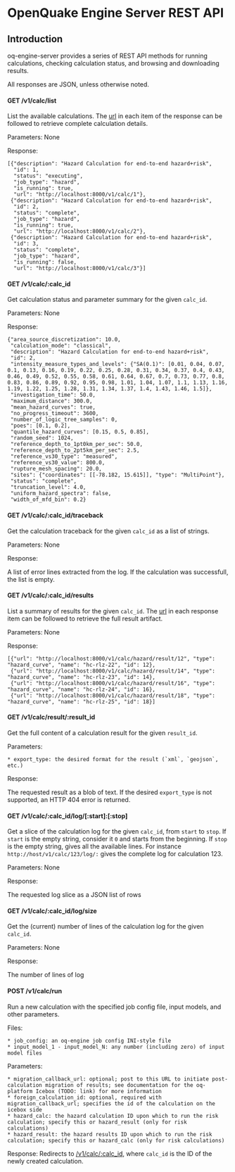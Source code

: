 # OpenQuake Engine Server REST API

## Introduction

oq-engine-server provides a series of REST API methods for running calculations, checking calculation status, and browsing and downloading results.

All responses are JSON, unless otherwise noted.

#### GET /v1/calc/list

List the available calculations. The [url](#get-v1calccalc_id) in each item of the response can be followed to retrieve complete calculation details.

Parameters: None

Response:

    [{"description": "Hazard Calculation for end-to-end hazard+risk",
      "id": 1,
      "status": "executing",
      "job_type": "hazard",
      "is_running": true,
      "url": "http://localhost:8000/v1/calc/1"},
     {"description": "Hazard Calculation for end-to-end hazard+risk",
      "id": 2,
      "status": "complete",
      "job_type": "hazard",
      "is_running": true,
      "url": "http://localhost:8000/v1/calc/2"},
     {"description": "Hazard Calculation for end-to-end hazard+risk",
      "id": 3,
      "status": "complete",
      "job_type": "hazard",
      "is_running": false,
      "url": "http://localhost:8000/v1/calc/3"}]

#### GET /v1/calc/:calc_id

Get calculation status and parameter summary for the given `calc_id`.

Parameters: None

Response:

    {"area_source_discretization": 10.0,
     "calculation_mode": "classical",
     "description": "Hazard Calculation for end-to-end hazard+risk",
     "id": 2,
     "intensity_measure_types_and_levels": {"SA(0.1)": [0.01, 0.04, 0.07, 0.1, 0.13, 0.16, 0.19, 0.22, 0.25, 0.28, 0.31, 0.34, 0.37, 0.4, 0.43, 0.46, 0.49, 0.52, 0.55, 0.58, 0.61, 0.64, 0.67, 0.7, 0.73, 0.77, 0.8, 0.83, 0.86, 0.89, 0.92, 0.95, 0.98, 1.01, 1.04, 1.07, 1.1, 1.13, 1.16, 1.19, 1.22, 1.25, 1.28, 1.31, 1.34, 1.37, 1.4, 1.43, 1.46, 1.5]},
     "investigation_time": 50.0,
     "maximum_distance": 300.0,
     "mean_hazard_curves": true,
     "no_progress_timeout": 3600,
     "number_of_logic_tree_samples": 0,
     "poes": [0.1, 0.2],
     "quantile_hazard_curves": [0.15, 0.5, 0.85],
     "random_seed": 1024,
     "reference_depth_to_1pt0km_per_sec": 50.0,
     "reference_depth_to_2pt5km_per_sec": 2.5,
     "reference_vs30_type": "measured",
     "reference_vs30_value": 800.0,
     "rupture_mesh_spacing": 20.0,
     "sites": {"coordinates": [[-78.182, 15.615]], "type": "MultiPoint"},
     "status": "complete",
     "truncation_level": 4.0,
     "uniform_hazard_spectra": false,
     "width_of_mfd_bin": 0.2}

#### GET /v1/calc/:calc_id/traceback

Get the calculation traceback for the given `calc_id` as a list of
strings.

Parameters: None

Response:

A list of error lines extracted from the log. If the calculation was
successfull, the list is empty.

#### GET /v1/calc/:calc_id/results

List a summary of results for the given `calc_id`. The [url](#get-v1calchazardresultresult_id) in each response item can be followed to retrieve the full result artifact.

Parameters: None

Response:

    [{"url": "http://localhost:8000/v1/calc/hazard/result/12", "type": "hazard_curve", "name": "hc-rlz-22", "id": 12},
     {"url": "http://localhost:8000/v1/calc/hazard/result/14", "type": "hazard_curve", "name": "hc-rlz-23", "id": 14},
     {"url": "http://localhost:8000/v1/calc/hazard/result/16", "type": "hazard_curve", "name": "hc-rlz-24", "id": 16},
     {"url": "http://localhost:8000/v1/calc/hazard/result/18", "type": "hazard_curve", "name": "hc-rlz-25", "id": 18}]


#### GET /v1/calc/result/:result_id

Get the full content of a calculation result for the given `result_id`.

Parameters:

    * export_type: the desired format for the result (`xml`, `geojson`, etc.)

Response:

The requested result as a blob of text. If the desired `export_type` is not supported, an HTTP 404 error is returned.


#### GET /v1/calc/:calc_id/log/[:start]:[:stop]

Get a slice of the calculation log for the given `calc_id`, from `start`
to `stop`. If `start` is the empty string, consider it `0` and starts
from the beginning. If `stop` is the empty string, gives all the
available lines. For instance `http://host/v1/calc/123/log/:` gives the
complete log for calculation 123.

Parameters: None

Response:

The requested log slice as a JSON list of rows


#### GET /v1/calc/:calc_id/log/size

Get the (current) number of lines of the calculation log for the given
`calc_id`.

Parameters: None

Response:

The number of lines of log


#### POST /v1/calc/run

Run a new calculation with the specified job config file, input models, and other parameters.

Files:

    * job_config: an oq-engine job config INI-style file
    * input_model_1 - input_model_N: any number (including zero) of input model files

Parameters:

    * migration_callback_url: optional; post to this URL to initiate post-calculation migration of results; see documentation for the oq-platform Icebox (TODO: link) for more information
    * foreign_calculation_id: optional, required with migration_callback_url; specifies the id of the calculation on the icebox side
    * hazard_calc: the hazard calculation ID upon which to run the risk calculation; specify this or hazard_result (only for risk calculations)
    * hazard_result: the hazard results ID upon which to run the risk calculation; specify this or hazard_calc (only for risk calculations)

Response: Redirects to [/v1/calc/:calc_id](#get-v1calchazardcalc_id), where `calc_id` is the ID of the newly created calculation.
